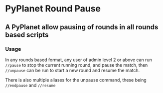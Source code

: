 # PyPlanet Round Pause

## A PyPlanet allow pausing of rounds in all rounds based scripts

### Usage

In any rounds based format, any user of admin level 2 or above can run `//pause` to stop the current running round, and pause the match, then `//unpause` can be run to start a new round and resume the match.

There is also multiple aliases for the unpause command, these being `//endpause` and `//resume`